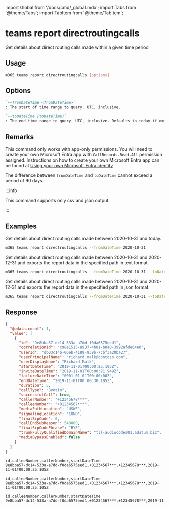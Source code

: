 <!-- DISCLAIMER: All secrets, passwords, and sensitive values in this document are examples only and not real credentials. -->
import Global from '/docs/cmd/_global.mdx';
import Tabs from '@theme/Tabs';
import TabItem from '@theme/TabItem';

# teams report directroutingcalls

Get details about direct routing calls made within a given time period

## Usage

```sh
m365 teams report directroutingcalls [options]
```

## Options

```md definition-list
`--fromDateTime <fromDateTime>`
: The start of time range to query. UTC, inclusive.

`--toDateTime [toDateTime]`
: The end time range to query. UTC, inclusive. Defaults to today if omitted.
```

<Global />

## Remarks

This command only works with app-only permissions. You will need to create your own Microsoft Entra app with `CallRecords.Read.All` permission assigned. Instructions on how to create your own Microsoft Entra app can be found at [Using your own Microsoft Entra identity](../../../user-guide/using-own-identity.mdx)

The difference between `fromDateTime` and `toDateTime` cannot exceed a period of 90 days.

:::info

This command supports only csv and json output.

:::

## Examples

Get details about direct routing calls made between 2020-10-31 and today.

```sh
m365 teams report directroutingcalls --fromDateTime 2020-10-31
```

Get details about direct routing calls made between 2020-10-31 and 2020-12-31 and exports the report data in the specified path in text format.

```sh
m365 teams report directroutingcalls --fromDateTime 2020-10-31 --toDateTime 2020-12-31 --output text > "directroutingcalls.txt"
```

Get details about direct routing calls made between 2020-10-31 and 2020-12-31 and exports the report data in the specified path in json format.

```sh
m365 teams report directroutingcalls --fromDateTime 2020-10-31 --toDateTime 2020-12-31 --output json > "directroutingcalls.json"
```

## Response

<Tabs>
  <TabItem value="JSON">

  ``` json
  {
    "@odata.count": 1,
    "value": [
      {
        "id": "9e8bba57-dc14-533a-a7dd-f0da6575eed1",
        "correlationId": "c98e1515-a937-4b81-b8a8-3992afde64e0",
        "userId": "db03c14b-06eb-4189-939b-7cbf3a20ba27",
        "userPrincipalName": "richard.malk@contoso.com",
        "userDisplayName": "Richard Malk",
        "startDateTime": "2019-11-01T00:00:25.105Z",
        "inviteDateTime": "2019-11-01T00:00:21.949Z",
        "failureDateTime": "0001-01-01T00:00:00Z",
        "endDateTime": "2019-11-01T00:00:30.105Z",
        "duration": 5,
        "callType": "ByotIn",
        "successfulCall": true,
        "callerNumber": "+12345678***",
        "calleeNumber": "+01234567***",
        "mediaPathLocation": "USWE",
        "signalingLocation": "EUNO",
        "finalSipCode": 0,
        "callEndSubReason": 540000,
        "finalSipCodePhrase": "BYE",
        "trunkFullyQualifiedDomainName": "tll-audiocodes01.adatum.biz",
        "mediaBypassEnabled": false
      }
    ]
  }
  ```

  </TabItem>
  <TabItem value="Text">

  ``` text
  id,calleeNumber,callerNumber,startDateTime
  9e8bba57-dc14-533a-a7dd-f0da6575eed1,+01234567***,+12345678***,2019-11-01T00:00:25.105Z
  ```

  </TabItem>
  <TabItem value="CSV">

  ``` text
  id,calleeNumber,callerNumber,startDateTime
  9e8bba57-dc14-533a-a7dd-f0da6575eed1,+01234567***,+12345678***,2019-11-01T00:00:25.105Z
  ```

  </TabItem>
  <TabItem value="Markdown">

  ```md
  id,calleeNumber,callerNumber,startDateTime
  9e8bba57-dc14-533a-a7dd-f0da6575eed1,+01234567***,+12345678***,2019-11-01T00:00:25.105Z
  ```

  </TabItem>
</Tabs>

